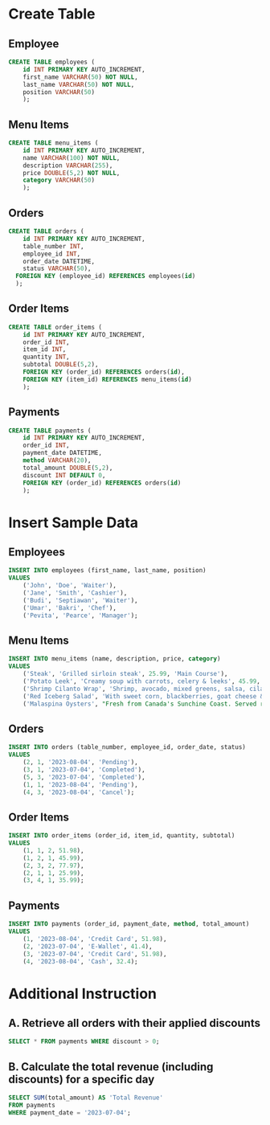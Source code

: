 # Create Table

## Employee

```sql
CREATE TABLE employees (
	id INT PRIMARY KEY AUTO_INCREMENT,
	first_name VARCHAR(50) NOT NULL,
	last_name VARCHAR(50) NOT NULL,
	position VARCHAR(50)
	);
```

## Menu Items

```sql
CREATE TABLE menu_items (
	id INT PRIMARY KEY AUTO_INCREMENT,
	name VARCHAR(100) NOT NULL,
	description VARCHAR(255),
	price DOUBLE(5,2) NOT NULL,
	category VARCHAR(50)
	);
```

## Orders

```sql
CREATE TABLE orders (
	id INT PRIMARY KEY AUTO_INCREMENT,
	table_number INT,
	employee_id INT,
	order_date DATETIME,
	status VARCHAR(50),
  FOREIGN KEY (employee_id) REFERENCES employees(id)
  );
```

## Order Items

```sql
CREATE TABLE order_items (
	id INT PRIMARY KEY AUTO_INCREMENT,
	order_id INT,
	item_id INT,
	quantity INT,
	subtotal DOUBLE(5,2),
	FOREIGN KEY (order_id) REFERENCES orders(id),
	FOREIGN KEY (item_id) REFERENCES menu_items(id)
	);
```

## Payments

```sql
CREATE TABLE payments (
	id INT PRIMARY KEY AUTO_INCREMENT,
	order_id INT,
	payment_date DATETIME,
	method VARCHAR(20),
	total_amount DOUBLE(5,2),
	discount INT DEFAULT 0,
	FOREIGN KEY (order_id) REFERENCES orders(id)
	);
```

# Insert Sample Data

## Employees

```sql
INSERT INTO employees (first_name, last_name, position)
VALUES
	('John', 'Doe', 'Waiter'),
	('Jane', 'Smith', 'Cashier'),
	('Budi', 'Septiawan', 'Waiter'),
	('Umar', 'Bakri', 'Chef'),
	('Pevita', 'Pearce', 'Manager');
```

## Menu Items

```sql
INSERT INTO menu_items (name, description, price, category)
VALUES
	('Steak', 'Grilled sirloin steak', 25.99, 'Main Course'),
	('Potato Leek', 'Creamy soup with carrots, celery & leeks', 45.99, 'Main Course'),
	('Shrimp Cilanto Wrap', 'Shrimp, avocado, mixed greens, salsa, cilantro & may on a sundried tomato tortilla', 25.99, 'Main Course'),
	('Red Iceberg Salad', 'With sweet corn, blackberries, goat cheese & fresh basil', 35.99, 'Salads'),
	('Malaspina Oysters', "Fresh from Canada's Sunchine Coast. Served raw with cucumber-basil mignonette", 55.99, 'Appetizer');
```

## Orders

```sql
INSERT INTO orders (table_number, employee_id, order_date, status)
VALUES
	(2, 1, '2023-08-04', 'Pending'),
	(3, 1, '2023-07-04', 'Completed'),
	(5, 3, '2023-07-04', 'Completed'),
	(1, 1, '2023-08-04', 'Pending'),
	(4, 3, '2023-08-04', 'Cancel');
```

## Order Items

```sql
INSERT INTO order_items (order_id, item_id, quantity, subtotal)
VALUES
	(1, 1, 2, 51.98),
	(1, 2, 1, 45.99),
	(2, 3, 2, 77.97),
	(2, 1, 1, 25.99),
	(3, 4, 1, 35.99);
```

## Payments

```sql
INSERT INTO payments (order_id, payment_date, method, total_amount)
VALUES
	(1, '2023-08-04', 'Credit Card', 51.98),
	(2, '2023-07-04', 'E-Wallet', 41.4),
	(3, '2023-07-04', 'Credit Card', 51.98),
	(4, '2023-08-04', 'Cash', 32.4);
```

# Additional Instruction

## A. Retrieve all orders with their applied discounts

```sql
SELECT * FROM payments WHERE discount > 0;
```

## B. Calculate the total revenue (including discounts) for a specific day

```sql
SELECT SUM(total_amount) AS 'Total Revenue'
FROM payments
WHERE payment_date = '2023-07-04';
```
